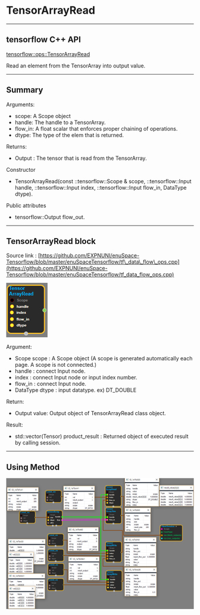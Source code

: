 # TensorArrayRead

---

## tensorflow C++ API

[tensorflow::ops::TensorArrayRead](https://www.tensorflow.org/api_docs/cc/class/tensorflow/ops/tensor-array-read)

Read an element from the TensorArray into output value.

---

## Summary

Arguments:

* scope: A Scope object
* handle: The handle to a TensorArray.
* flow\_in: A float scalar that enforces proper chaining of operations.
* dtype: The type of the elem that is returned.

Returns:

* Output : The tensor that is read from the TensorArray.

Constructor

* TensorArrayRead\(const ::tensorflow::Scope & scope, ::tensorflow::Input handle, ::tensorflow::Input index, ::tensorflow::Input flow\_in, DataType dtype\).

Public attributes

* tensorflow::Output flow\_out.

---

## TensorArrayRead block

Source link : [https://github.com/EXPNUNI/enuSpace-Tensorflow/blob/master/enuSpaceTensorflow/tf\_data\_flow\_ops.cpp](https://github.com/EXPNUNI/enuSpace-Tensorflow/blob/master/enuSpaceTensorflow/tf_data_flow_ops.cpp)

![](/assets/dataflow_TensorArrayRead_Symbol.png)

Argument:

* Scope scope : A Scope object \(A scope is generated automatically each page. A scope is not connected.\)
* handle : connect Input node.
* index : connect Input node or input index number.
* flow\_in : connect Input node.
* DataType dtype : input datatype. ex\) DT\_DOUBLE

Return:

* Output value: Output object of TensorArrayRead class object.

Result:

* std::vector\(Tensor\) product\_result : Returned object of executed result by calling session.

---

## Using Method

![](/assets/dataflow_TensorArrayRead_Method.png)

